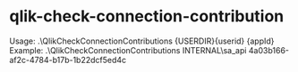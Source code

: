 # qlik-check-connection-contribution

Usage:   .\QlikCheckConnectionContributions {USERDIR}\{userid} {appId}
Example: .\QlikCheckConnectionContributions INTERNAL\sa_api 4a03b166-af2c-4784-b17b-1b22dcf5ed4c
